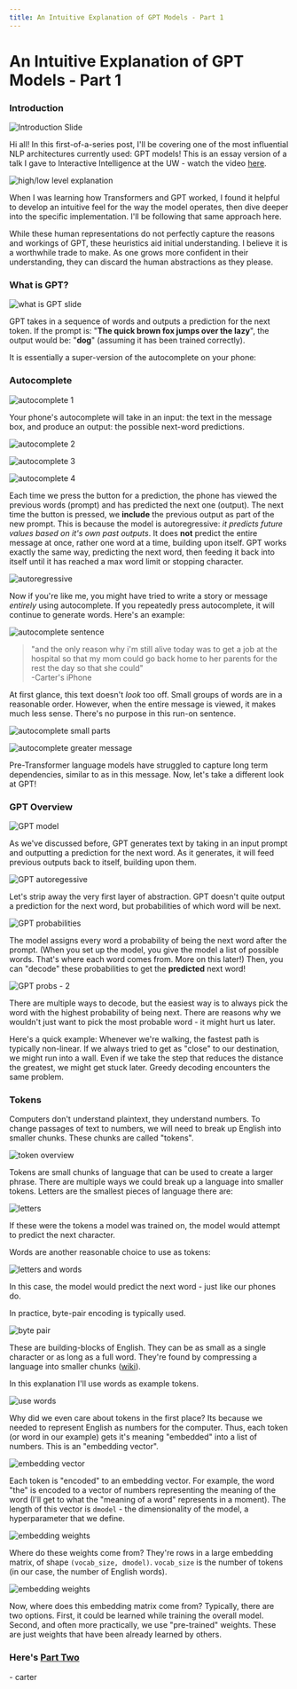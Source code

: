 ```yaml
---
title: An Intuitive Explanation of GPT Models - Part 1
---
```


# An Intuitive Explanation of GPT Models - Part 1

### Introduction

![Introduction Slide](/static/GPT/GPT_00001.jpg)

Hi all! In this first-of-a-series post, I'll be covering one of the most influential NLP architectures currently used: GPT models! This is an essay version of a talk I gave to Interactive Intelligence at the UW - watch the video [here](https://www.youtube.com/watch?v=SBhetnU1O_I).

![high/low level explanation](/static/GPT/GPT_00003.jpg)

When I was learning how Transformers and GPT worked, I found it helpful to develop an intuitive feel for the way the model operates, then dive deeper into the specific implementation. I'll be following that same approach here.

While these human representations do not perfectly capture the reasons and workings of GPT, these heuristics aid initial understanding. I believe it is a worthwhile trade to make. As one grows more confident in their understanding, they can discard the human abstractions as they please.

### What is GPT?

![what is GPT slide](/static/GPT/GPT_00005.jpg)

GPT takes in a sequence of words and outputs a prediction for the next token. If the prompt is: "**The quick brown fox jumps over the lazy**", the output would be: "**dog**" (assuming it has been trained correctly).

It is essentially a super-version of the autocomplete on your phone:

### Autocomplete

![autocomplete 1](/static/GPT/GPT_00006.jpg)

Your phone's autocomplete will take in an input: the text in the message box, and produce an output: the possible next-word predictions.

![autocomplete 2](/static/GPT/GPT_00007.jpg)

![autocomplete 3](/static/GPT/GPT_00008.jpg)

![autocomplete 4](/static/GPT/GPT_00009.jpg)

Each time we press the button for a prediction, the phone has viewed the previous words (prompt) and has predicted the next one (output). The next time the button is pressed, we **include** the previous output as part of the new prompt. This is because the model is autoregressive: *it predicts future values based on it's own past outputs*. It does **not** predict the entire message at once, rather one word at a time, building upon itself. GPT works exactly the same way, predicting the next word, then feeding it back into itself until it has reached a max word limit or stopping character.

![autoregressive](/static/GPT/GPT_00010.jpg)

Now if you're like me, you might have tried to write a story or message *entirely* using autocomplete. If you repeatedly press autocomplete, it will continue to generate words. Here's an example:

![autocomplete sentence](/static/GPT/GPT_00012.jpg)

> "and the only reason why i'm still alive today was to get a job at the hospital so that my mom could go back home to her parents for the rest the day so that she could"  
> -Carter's iPhone

At first glance, this text doesn't *look* too off. Small groups of words are in a reasonable order. However, when the entire message is viewed, it makes much less sense. There's no purpose in this run-on sentence.

![autocomplete small parts](/static/GPT/GPT_00013.jpg)

![autocomplete greater message](/static/GPT/GPT_00014.jpg)

Pre-Transformer language models have struggled to capture long term dependencies, similar to as in this message. Now, let's take a different look at GPT!

### GPT Overview

![GPT model](/static/GPT/GPT_00015.jpg)

As we've discussed before, GPT generates text by taking in an input prompt and outputting a prediction for the next word. As it generates, it will feed previous outputs back to itself, building upon them.

![GPT autoregessive](/static/GPT/GPT_00017.jpg)

Let's strip away the very first layer of abstraction. GPT doesn't quite output a prediction for the next word, but probabilities of which word will be next.

![GPT probabilities](/static/GPT/GPT_00018.jpg)

The model assigns every word a probability of being the next word after the prompt. (When you set up the model, you give the model a list of possible words. That's where each word comes from. More on this later!) Then, you can "decode" these probabilities to get the **predicted** next word!

![GPT probs - 2](/static/GPT/GPT_00019.jpg)

There are multiple ways to decode, but the easiest way is to always pick the word with the highest probability of being next. There are reasons why we wouldn't just want to pick the most probable word - it might hurt us later.

Here's a quick example: Whenever we're walking, the fastest path is typically non-linear. If we always tried to get as "close" to our destination, we might run into a wall. Even if we take the step that reduces the distance the greatest, we might get stuck later. Greedy decoding encounters the same problem.

### Tokens

Computers don't understand plaintext, they understand numbers. To change passages of text to numbers, we will need to break up English into smaller chunks. These chunks are called "tokens". 

![token overview](/static/GPT/GPT_00020.jpg)

Tokens are small chunks of language that can be used to create a larger phrase. There are multiple ways we could break up a language into smaller tokens. Letters are the smallest pieces of language there are:

![letters](/static/GPT/GPT_00021.jpg)

If these were the tokens a model was trained on, the model would attempt to predict the next character.

Words are another reasonable choice to use as tokens:

![letters and words](/static/GPT/GPT_00022.jpg)

In this case, the model would predict the next word - just like our phones do.

In practice, byte-pair encoding is typically used.

![byte pair](/static/GPT/GPT_00023.jpg)

These are building-blocks of English. They can be as small as a single character or as long as a full word. They're found by compressing a language into smaller chunks ([wiki](https://en.wikipedia.org/wiki/Byte_pair_encoding)).

In this explanation I'll use words as example tokens.

![use words](/static/GPT/GPT_00024.jpg)

Why did we even care about tokens in the first place? Its because we needed to represent English as numbers for the computer. Thus, each token (or word in our example) gets it's meaning "embedded" into a list of numbers. This is an "embedding vector".

![embedding vector](/static/GPT/GPT_00025.jpg)

Each token is "encoded" to an embedding vector. For example, the word "the" is encoded to a vector of numbers representing the meaning of the word (I'll get to what the "meaning of a word" represents in a moment). The length of this vector is `dmodel` - the dimensionality of the model, a hyperparameter that we define.

![embedding weights](/static/GPT/GPT_00026.jpg)

Where do these weights come from? They're rows in a large embedding matrix, of shape `(vocab_size, dmodel)`. `vocab_size` is the number of tokens (in our case, the number of English words).

![embedding weights](/static/GPT/GPT_00027.jpg)

Now, where does this embedding matrix come from? Typically, there are two options. First, it could be learned while training the overall model. Second, and often more practically, we use "pre-trained" weights. These are just weights that have been already learned by others.

### Here's [Part Two](/posts/gpt2.html)

\- carter
